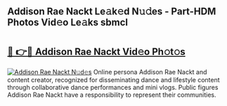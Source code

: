 ## Addison Rae Nackt Le𝚊k𝚎d N𝚞𝚍es - Part-HDM Photos Vid𝚎o Le𝚊ks sbmcl

# <h2><a href="http://fb2qxp6.evod.top/?m=Addison+Rae+Nackt">🔗 👉🔴 Addison Rae Nackt Vid𝚎o Ph𝚘t𝚘s</a></h2>

[![Addison Rae Nackt N𝚞d𝚎s](https://i.imgur.com/8V9OHl7.gif)](http://fb2qxp6.evod.top/?m=Addison+Rae+Nackt)
Online persona Addison Rae Nackt and content creator, recognized for disseminating dance and lifestyle content through collaborative dance performances and mini vlogs. Public figures Addison Rae Nackt have a responsibility to represent their communities. 
